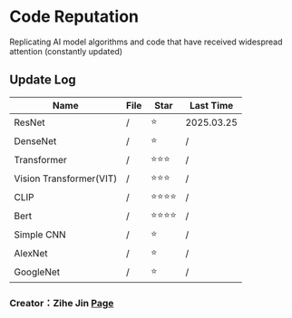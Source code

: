 # Code Reputation
Replicating AI model algorithms and code that have received widespread attention (constantly updated)
## Update Log
|Name|File|Star|Last Time|
|-|-|-|-|
|ResNet|/|⭐|2025.03.25|
|DenseNet|/|⭐|/|
|Transformer|/|⭐⭐⭐|/|
|Vision Transformer(VIT)|/|⭐⭐⭐|/|
|CLIP|/|⭐⭐⭐⭐|/|
|Bert|/|⭐⭐⭐⭐|/|
|Simple CNN|/|⭐|/|
|AlexNet|/|⭐|/|
|GoogleNet|/|⭐|/|

### Creator：Zihe Jin [Page]()
